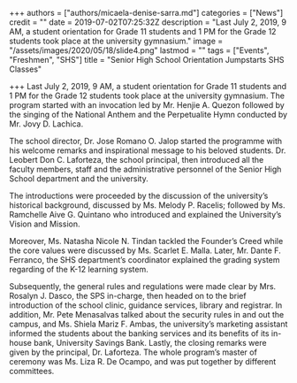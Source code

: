 +++
authors = ["authors/micaela-denise-sarra.md"]
categories = ["News"]
credit = ""
date = 2019-07-02T07:25:32Z
description = "Last July 2, 2019, 9 AM, a student orientation for Grade 11 students and 1 PM for the Grade 12 students took place at the university gymnasium."
image = "/assets/images/2020/05/18/slide4.png"
lastmod = ""
tags = ["Events", "Freshmen", "SHS"]
title = "Senior High School Orientation Jumpstarts SHS Classes"

+++
Last July 2, 2019, 9 AM, a student orientation for Grade 11 students and 1 PM for the Grade 12 students took place at the university gymnasium. The program started with an invocation led by Mr. Henjie A. Quezon followed by the singing of the National Anthem and the Perpetualite Hymn conducted by Mr. Jovy D. Lachica.

The school director, Dr. Jose Romano O. Jalop started the programme with his welcome remarks and inspirational message to his beloved students. Dr. Leobert Don C. Laforteza, the school principal, then introduced all the faculty members, staff and the administrative personnel of the Senior High School department and the university.

The introductions were proceeded by the discussion of the university’s historical background, discussed by Ms. Melody P. Racelis; followed by Ms. Ramchelle Aive G. Quintano who introduced and explained the University’s Vision and Mission.

Moreover, Ms. Natasha Nicole N. Tindan tackled the Founder’s Creed while the core values were discussed by Ms. Scarlet E. Malla. Later, Mr. Dante F. Ferranco, the SHS department’s coordinator explained the grading system regarding of the K-12 learning system.

Subsequently, the general rules and regulations were made clear by Mrs. Rosalyn J. Dasco, the SPS in-charge, then headed on to the brief introduction of the school clinic, guidance services, library and registrar. In addition, Mr. Pete Menasalvas talked about the security rules in and out the campus, and Ms. Shiela Mariz F. Ambas, the university’s marketing assistant informed the students about the banking services and its benefits of its in-house bank, University Savings Bank. Lastly, the closing remarks were given by the principal, Dr. Laforteza. The whole program’s master of ceremony was Ms. Liza R. De Ocampo, and was put together by different committees.